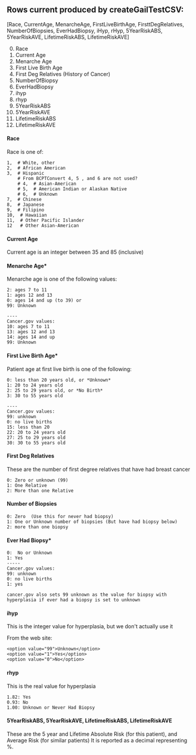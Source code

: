 ## Rows current produced by createGailTestCSV:

[Race, CurrentAge, MenarcheAge, FirstLiveBirthAge, FirsttDegRelatives, NumberOfBiopsies, EverHadBiopsy, iHyp, rHyp, 5YearRiskABS, 5YearRiskAVE, LifetimeRiskABS, LifetimeRiskAVE]

0. Race
1. Current Age
2. Menarche Age
3. First Live Birth Age
4. First Deg Relatives (History of Cancer)
5. NumberOfBiopsy
6. EverHadBiopsy
7. ihyp
8. rhyp
9. 5YearRiskABS
10. 5YearRiskAVE
11. LifetimeRiskABS
12. LifetimeRiskAVE

#### Race

Race is one of:


    1,  # White, other
    2,  # African American
    3,  # Hispanic
        # From BCPTConvert 4, 5 , and 6 are not used?
        # 4,  # Asian-American
        # 5,  # American Indian or Alaskan Native
        # 6,  # Unknown
    7,  # Chinese
    8,  # Japanese
    9,  # Filipino
    10,  # Hawaiian
    11,  # Other Pacific Islander
    12   # Other Asian-American

#### Current Age

Current age is an integer between 35 and 85 (inclusive)

#### Menarche Age*

Menarche age is one of the following values:

    2: ages 7 to 11
    1: ages 12 and 13
    0: ages 14 and up (to 39) or 
    99: Unknown
    
    ----
    Cancer.gov values:
    10: ages 7 to 11
    13: ages 12 and 13
    14: ages 14 and up
    99: Unknown

    

#### First Live Birth Age*

Patient age at first live birth is one of the following:

    0: less than 20 years old, or *Unknown*
    1: 20 to 24 years old
    2: 25 to 29 years old, or *No Birth*
    3: 30 to 55 years old
    
    ----
    Cancer.gov values:
    99: unknown
    0: no live births
    15: less than 20
    22: 20 to 24 years old
    27: 25 to 29 years old
    30: 30 to 55 years old
    

#### First Deg Relatives

These are the number of first degree relatives that have had breast cancer

    0: Zero or unknown (99)
    1: One Relative
    2: More than one Relative

#### Number of Biopsies

    0: Zero  (Use this for never had biopsy)
    1: One or Unknown number of biopsies (But have had biopsy below)
    2: more than one biopsy

#### Ever Had Biopsy*

    0:  No or Unknown
    1: Yes
    -----
    Cancer.gov values:
    99: unknown
    0: no live births
    1: yes
    
    cancer.gov also sets 99 unknown as the value for biopsy with hyperplasia if ever had a biopsy is set to unknown
    
#### ihyp

This is the integer value for hyperplasia, but we don't actually use it

From the web site:

    <option value="99">Unknown</option>
    <option value="1">Yes</option>
    <option value="0">No</option>

#### rhyp

This is the real value for hyperplasia

    1.82: Yes
    0.93: No
    1.00: Unknown or Never Had Biopsy

#### 5YearRiskABS, 5YearRiskAVE, LifetimeRiskABS, LifetimeRiskAVE

These are the 5 year and Lifetime Absolute Risk (for this patient), and Average Risk (for similar patients)
It is reported as a decimal representing %.
